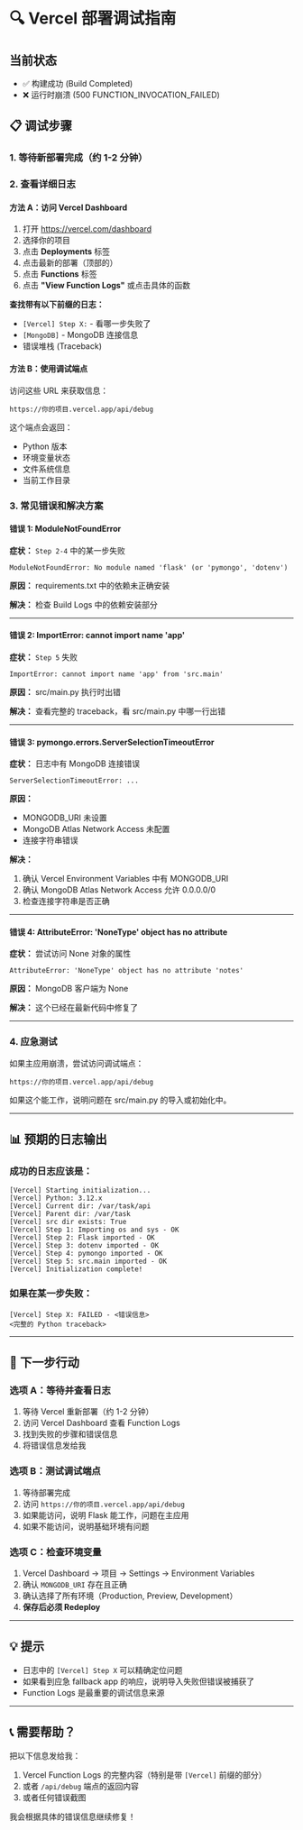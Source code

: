 # 🔍 Vercel 部署调试指南

## 当前状态
- ✅ 构建成功 (Build Completed)
- ❌ 运行时崩溃 (500 FUNCTION_INVOCATION_FAILED)

## 📋 调试步骤

### 1. 等待新部署完成（约 1-2 分钟）

### 2. 查看详细日志

#### 方法 A：访问 Vercel Dashboard
1. 打开 https://vercel.com/dashboard
2. 选择你的项目
3. 点击 **Deployments** 标签
4. 点击最新的部署（顶部的）
5. 点击 **Functions** 标签
6. 点击 **"View Function Logs"** 或点击具体的函数

**查找带有以下前缀的日志：**
- `[Vercel] Step X:` - 看哪一步失败了
- `[MongoDB]` - MongoDB 连接信息
- 错误堆栈 (Traceback)

#### 方法 B：使用调试端点
访问这些 URL 来获取信息：

```
https://你的项目.vercel.app/api/debug
```
这个端点会返回：
- Python 版本
- 环境变量状态
- 文件系统信息
- 当前工作目录

### 3. 常见错误和解决方案

#### 错误 1: ModuleNotFoundError
**症状：** `Step 2-4` 中的某一步失败
```
ModuleNotFoundError: No module named 'flask' (or 'pymongo', 'dotenv')
```

**原因：** requirements.txt 中的依赖未正确安装

**解决：** 检查 Build Logs 中的依赖安装部分

---

#### 错误 2: ImportError: cannot import name 'app'
**症状：** `Step 5` 失败
```
ImportError: cannot import name 'app' from 'src.main'
```

**原因：** src/main.py 执行时出错

**解决：** 查看完整的 traceback，看 src/main.py 中哪一行出错

---

#### 错误 3: pymongo.errors.ServerSelectionTimeoutError
**症状：** 日志中有 MongoDB 连接错误
```
ServerSelectionTimeoutError: ...
```

**原因：** 
- MONGODB_URI 未设置
- MongoDB Atlas Network Access 未配置
- 连接字符串错误

**解决：**
1. 确认 Vercel Environment Variables 中有 MONGODB_URI
2. 确认 MongoDB Atlas Network Access 允许 0.0.0.0/0
3. 检查连接字符串是否正确

---

#### 错误 4: AttributeError: 'NoneType' object has no attribute
**症状：** 尝试访问 None 对象的属性
```
AttributeError: 'NoneType' object has no attribute 'notes'
```

**原因：** MongoDB 客户端为 None

**解决：** 这个已经在最新代码中修复了

---

### 4. 应急测试

如果主应用崩溃，尝试访问调试端点：

```
https://你的项目.vercel.app/api/debug
```

如果这个能工作，说明问题在 src/main.py 的导入或初始化中。

---

## 📊 预期的日志输出

### 成功的日志应该是：
```
[Vercel] Starting initialization...
[Vercel] Python: 3.12.x
[Vercel] Current dir: /var/task/api
[Vercel] Parent dir: /var/task
[Vercel] src dir exists: True
[Vercel] Step 1: Importing os and sys - OK
[Vercel] Step 2: Flask imported - OK
[Vercel] Step 3: dotenv imported - OK
[Vercel] Step 4: pymongo imported - OK
[Vercel] Step 5: src.main imported - OK
[Vercel] Initialization complete!
```

### 如果在某一步失败：
```
[Vercel] Step X: FAILED - <错误信息>
<完整的 Python traceback>
```

---

## 🎯 下一步行动

### 选项 A：等待并查看日志
1. 等待 Vercel 重新部署（约 1-2 分钟）
2. 访问 Vercel Dashboard 查看 Function Logs
3. 找到失败的步骤和错误信息
4. 将错误信息发给我

### 选项 B：测试调试端点
1. 等待部署完成
2. 访问 `https://你的项目.vercel.app/api/debug`
3. 如果能访问，说明 Flask 能工作，问题在主应用
4. 如果不能访问，说明基础环境有问题

### 选项 C：检查环境变量
1. Vercel Dashboard → 项目 → Settings → Environment Variables
2. 确认 `MONGODB_URI` 存在且正确
3. 确认选择了所有环境（Production, Preview, Development）
4. **保存后必须 Redeploy**

---

## 💡 提示

- 日志中的 `[Vercel] Step X` 可以精确定位问题
- 如果看到应急 fallback app 的响应，说明导入失败但错误被捕获了
- Function Logs 是最重要的调试信息来源

---

## 📞 需要帮助？

把以下信息发给我：
1. Vercel Function Logs 的完整内容（特别是带 `[Vercel]` 前缀的部分）
2. 或者 `/api/debug` 端点的返回内容
3. 或者任何错误截图

我会根据具体的错误信息继续修复！
